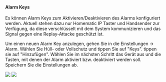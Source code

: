 #### Alarm Keys

Es können Alarm Keys zum Aktivieren/Deaktivieren des Alarms konfiguriert
werden. Aktuell stehen dazu nur Homematic IP Taster und Handsender zur
Verfügung, da diese verschlüsselt mit dem System kommunizieren und das
Signal gegen eine Replay-Attacke geschützt ist.

Um einen neuen Alarm Key anzulegen, gehen Sie in die Einstellungen -\>
Alarm. Wählen Sie Hüll- oder Vollschutz und tippen Sie auf "Keys".
tippen sie auf "Hinzufügen". Wählen Sie im nächsten Schritt das Gerät
aus und die Tasten, mit denen der Alarm aktiviert bzw. deaktiviert
werden soll. Speichern Sie die Einstellungen ab.

![](/de/iqontrol_neo/alarm_key1.png)
![](/de/iqontrol_neo/alarm_key2.png)
